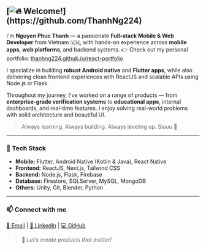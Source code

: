 ## [![🔥 Welcome!](https://readme-typing-svg.herokuapp.com?font=Fira+Code&size=35&duration=2000&pause=1000&color=FF5733&center=true&vCenter=true&width=800&lines=Hey+there!+👋;I'm+Thanh,+a+Dev+from+Vietnam!+🚀;Mobile+%26+Web+Builder;Flutter+%7C+React+%7C+Odoo+%7C+More...;Let's+ship+cool+stuff!)](https://github.com/ThanhNg224)

I'm **Nguyen Phuc Thanh** — a passionate **Full-stack Mobile & Web Developer** from Vietnam 🇻🇳, with hands-on experience across **mobile apps**, **web platforms**, and backend systems.
👉 Check out my personal portfolio: [thanhng224.github.io/react-portfolio](https://thanhng224.github.io/react-portfolio/)

I specialize in building **robust Android native** and **Flutter apps**, while also delivering clean frontend experiences with ReactJS and scalable APIs using Node.js or Flask.

Throughout my journey, I've worked on a range of products — from **enterprise-grade verification systems** to **educational apps**, internal dashboards, and real-time features. I enjoy solving real-world problems with solid architecture and beautiful UI.

> Always learning. Always building. Always leveling up. Siuuu 🚀

---

### 🔧 Tech Stack

- **Mobile:** Flutter, Android Native (Kotlin & Java), React Native  
- **Frontend:** ReactJS, Next.js, Tailwind CSS  
- **Backend:** Node.js, Flask, Firebase  
- **Database:** Firestore, SQLServer, MySQL, MongoDB  
- **Others:** Unity, Git, Blender, Python

---

### 📫 Connect with me

[📧 Email](mailto:thanhng224@gmail.com) | [💼 LinkedIn](https://www.linkedin.com/in/your-profile) | [💻 GitHub](https://github.com/ThanhNg224)

> 🧠 *Let’s create products that matter!*
